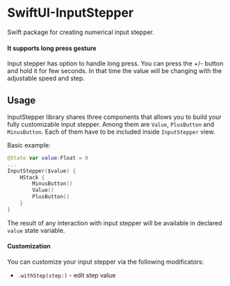 # SwiftUI-InputStepper

Swift package for creating numerical input stepper.



#### It supports long press gesture
Input stepper has option to handle long press. You can press the +/- button and hold it for few seconds. In that time the value will be changing with the adjustable speed and step.


## Usage

InputStepper library shares three components that allows you to build your fully customizable input stepper. Among them are `Value`, `PlusButton` and `MinusButton`. Each of them have to be included inside `InputStepper` view.

Basic example:


```swift
@State var value:Float = 0
...
InputStepper($value) {
    HStack {
        MinusButton()
        Value()
        PlusButton()
    }
}
```

The result of any interaction with input stepper will be available in declared `value` state variable.

#### Customization

You can customize your input stepper via the following modificators:
* `.withStep(step:)` - edit step value





